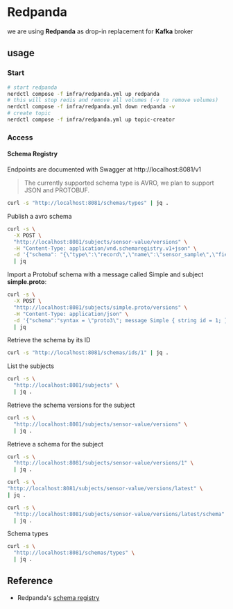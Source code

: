 # Redpanda

we are using **Redpanda** as drop-in replacement for **Kafka** broker

## usage

### Start

```bash
# start redpanda
nerdctl compose -f infra/redpanda.yml up redpanda
# this will stop redis and remove all volumes (-v to remove volumes)
nerdctl compose -f infra/redpanda.yml down redpanda -v 
# create topic
nerdctl compose -f infra/redpanda.yml up topic-creator
```

### Access

#### Schema Registry

Endpoints are documented with Swagger at http://localhost:8081/v1

> The currently supported schema type is AVRO, we plan to support JSON and PROTOBUF.

```bash
curl -s "http://localhost:8081/schemas/types" | jq .
```
Publish a avro schema

```bash
curl -s \
  -X POST \
  "http://localhost:8081/subjects/sensor-value/versions" \
  -H "Content-Type: application/vnd.schemaregistry.v1+json" \
  -d '{"schema": "{\"type\":\"record\",\"name\":\"sensor_sample\",\"fields\":[{\"name\":\"timestamp\",\"type\":\"long\",\"logicalType\":\"timestamp-millis\"},{\"name\":\"identifier\",\"type\":\"string\",\"logicalType\":\"uuid\"},{\"name\":\"value\",\"type\":\"long\"}]}"}' \
  | jq
```

Import a Protobuf schema with a message called Simple and subject **simple.proto**:

```bash
curl -s \
  -X POST \
  "http://localhost:8081/subjects/simple.proto/versions" \
  -H "Content-Type: application/json" \
  -d '{"schema":"syntax = \"proto3\"; message Simple { string id = 1; }","schemaType":"PROTOBUF"}' \
  | jq
```

Retrieve the schema by its ID

```bash
curl -s "http://localhost:8081/schemas/ids/1" | jq .
```

List the subjects
```bash
curl -s \
  "http://localhost:8081/subjects" \
  | jq .
```

Retrieve the schema versions for the subject

```bash
curl -s \
  "http://localhost:8081/subjects/sensor-value/versions" \
  | jq .
```

Retrieve a schema for the subject
```bash
curl -s \
  "http://localhost:8081/subjects/sensor-value/versions/1" \
  | jq .
```
```bash
curl -s \
"http://localhost:8081/subjects/sensor-value/versions/latest" \
| jq .
```

```bash
curl -s \
  "http://localhost:8081/subjects/sensor-value/versions/latest/schema" \
  | jq .
```

Schema types

```bash
curl -s \
  "http://localhost:8081/schemas/types" \
  | jq .
```


## Reference 
- Redpanda's [schema registry](https://vectorized.io/blog/schema_registry/)
